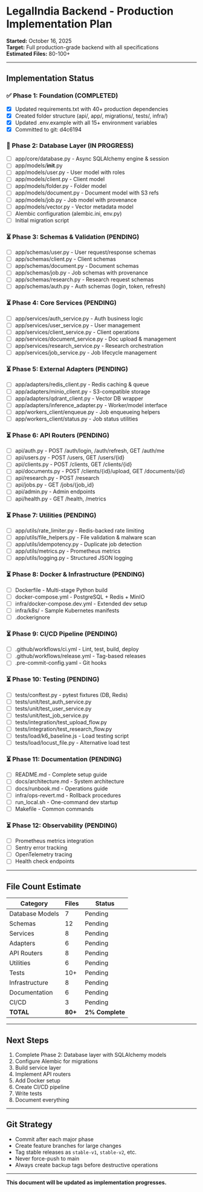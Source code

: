# LegalIndia Backend - Production Implementation Plan

**Started:** October 16, 2025  
**Target:** Full production-grade backend with all specifications  
**Estimated Files:** 80-100+

---

## Implementation Status

### ✅ Phase 1: Foundation (COMPLETED)
- [x] Updated requirements.txt with 40+ production dependencies
- [x] Created folder structure (api/, app/, migrations/, tests/, infra/)
- [x] Updated .env.example with all 15+ environment variables
- [x] Committed to git: d4c6194

### 🔄 Phase 2: Database Layer (IN PROGRESS)
- [ ] app/core/database.py - Async SQLAlchemy engine & session
- [ ] app/models/__init__.py
- [ ] app/models/user.py - User model with roles
- [ ] app/models/client.py - Client model
- [ ] app/models/folder.py - Folder model
- [ ] app/models/document.py - Document model with S3 refs
- [ ] app/models/job.py - Job model with provenance
- [ ] app/models/vector.py - Vector metadata model
- [ ] Alembic configuration (alembic.ini, env.py)
- [ ] Initial migration script

### ⏳ Phase 3: Schemas & Validation (PENDING)
- [ ] app/schemas/user.py - User request/response schemas
- [ ] app/schemas/client.py - Client schemas
- [ ] app/schemas/document.py - Document schemas
- [ ] app/schemas/job.py - Job schemas with provenance
- [ ] app/schemas/research.py - Research request schemas
- [ ] app/schemas/auth.py - Auth schemas (login, token, refresh)

### ⏳ Phase 4: Core Services (PENDING)
- [ ] app/services/auth_service.py - Auth business logic
- [ ] app/services/user_service.py - User management
- [ ] app/services/client_service.py - Client operations
- [ ] app/services/document_service.py - Doc upload & management
- [ ] app/services/research_service.py - Research orchestration
- [ ] app/services/job_service.py - Job lifecycle management

### ⏳ Phase 5: External Adapters (PENDING)
- [ ] app/adapters/redis_client.py - Redis caching & queue
- [ ] app/adapters/minio_client.py - S3-compatible storage
- [ ] app/adapters/qdrant_client.py - Vector DB wrapper
- [ ] app/adapters/inference_adapter.py - Worker/model interface
- [ ] app/workers_client/enqueue.py - Job enqueueing helpers
- [ ] app/workers_client/status.py - Job status utilities

### ⏳ Phase 6: API Routers (PENDING)
- [ ] api/auth.py - POST /auth/login, /auth/refresh, GET /auth/me
- [ ] api/users.py - POST /users, GET /users/{id}
- [ ] api/clients.py - POST /clients, GET /clients/{id}
- [ ] api/documents.py - POST /clients/{id}/upload, GET /documents/{id}
- [ ] api/research.py - POST /research
- [ ] api/jobs.py - GET /jobs/{job_id}
- [ ] api/admin.py - Admin endpoints
- [ ] api/health.py - GET /health, /metrics

### ⏳ Phase 7: Utilities (PENDING)
- [ ] app/utils/rate_limiter.py - Redis-backed rate limiting
- [ ] app/utils/file_helpers.py - File validation & malware scan
- [ ] app/utils/idempotency.py - Duplicate job detection
- [ ] app/utils/metrics.py - Prometheus metrics
- [ ] app/utils/logging.py - Structured JSON logging

### ⏳ Phase 8: Docker & Infrastructure (PENDING)
- [ ] Dockerfile - Multi-stage Python build
- [ ] docker-compose.yml - PostgreSQL + Redis + MinIO
- [ ] infra/docker-compose.dev.yml - Extended dev setup
- [ ] infra/k8s/ - Sample Kubernetes manifests
- [ ] .dockerignore

### ⏳ Phase 9: CI/CD Pipeline (PENDING)
- [ ] .github/workflows/ci.yml - Lint, test, build, deploy
- [ ] .github/workflows/release.yml - Tag-based releases
- [ ] .pre-commit-config.yaml - Git hooks

### ⏳ Phase 10: Testing (PENDING)
- [ ] tests/conftest.py - pytest fixtures (DB, Redis)
- [ ] tests/unit/test_auth_service.py
- [ ] tests/unit/test_user_service.py
- [ ] tests/unit/test_job_service.py
- [ ] tests/integration/test_upload_flow.py
- [ ] tests/integration/test_research_flow.py
- [ ] tests/load/k6_baseline.js - Load testing script
- [ ] tests/load/locust_file.py - Alternative load test

### ⏳ Phase 11: Documentation (PENDING)
- [ ] README.md - Complete setup guide
- [ ] docs/architecture.md - System architecture
- [ ] docs/runbook.md - Operations guide
- [ ] infra/ops-revert.md - Rollback procedures
- [ ] run_local.sh - One-command dev startup
- [ ] Makefile - Common commands

### ⏳ Phase 12: Observability (PENDING)
- [ ] Prometheus metrics integration
- [ ] Sentry error tracking
- [ ] OpenTelemetry tracing
- [ ] Health check endpoints

---

## File Count Estimate

| Category | Files | Status |
|----------|-------|--------|
| Database Models | 7 | Pending |
| Schemas | 12 | Pending |
| Services | 8 | Pending |
| Adapters | 6 | Pending |
| API Routers | 8 | Pending |
| Utilities | 6 | Pending |
| Tests | 10+ | Pending |
| Infrastructure | 8 | Pending |
| Documentation | 6 | Pending |
| CI/CD | 3 | Pending |
| **TOTAL** | **80+** | **2% Complete** |

---

## Next Steps

1. Complete Phase 2: Database layer with SQLAlchemy models
2. Configure Alembic for migrations
3. Build service layer
4. Implement API routers
5. Add Docker setup
6. Create CI/CD pipeline
7. Write tests
8. Document everything

---

## Git Strategy

- Commit after each major phase
- Create feature branches for large changes
- Tag stable releases as `stable-v1`, `stable-v2`, etc.
- Never force-push to main
- Always create backup tags before destructive operations

---

**This document will be updated as implementation progresses.**

